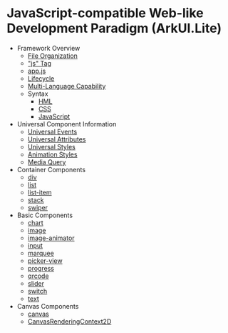 # JavaScript-compatible Web-like Development Paradigm (ArkUI.Lite)

- Framework Overview
  - [File Organization](js-framework-file.md)
  - ["js" Tag](js-framework-js-tag.md)
  - [app.js](js-framework-js-file.md)
  - [Lifecycle](js-framework-lifecycle.md)
  - [Multi-Language Capability](js-framework-localization.md)
  - Syntax
    - [HML](js-framework-syntax-hml.md)
    - [CSS](js-framework-syntax-css.md)
    - [JavaScript](js-framework-syntax-js.md)
- Universal Component Information
  - [Universal Events](js-common-events.md)
  - [Universal Attributes](js-common-attributes.md)
  - [Universal Styles](js-common-styles.md)
  - [Animation Styles](js-components-common-animation.md)
  - [Media Query](js-components-common-mediaquery.md)
- Container Components
  - [div](js-components-container-div.md)
  - [list](js-components-container-list.md)
  - [list-item](js-components-container-list-item.md)
  - [stack](js-components-container-stack.md)
  - [swiper](js-components-container-swiper.md)
- Basic Components
  - [chart](js-components-basic-chart.md)
  - [image](js-components-basic-image.md)
  - [image-animator](js-components-basic-image-animator.md)
  - [input](js-components-basic-input.md)
  - [marquee](js-components-basic-marquee.md)
  - [picker-view](js-components-basic-picker-view.md)
  - [progress](js-components-basic-progress.md)
  - [qrcode](js-components-basic-qrcode.md)
  - [slider](js-components-basic-slider.md)
  - [switch](js-components-basic-switch.md)
  - [text](js-components-basic-text.md)
- Canvas Components
  - [canvas](js-components-canvas-canvas.md)
  - [CanvasRenderingContext2D](js-components-canvas-canvasrenderingcontext2d.md)